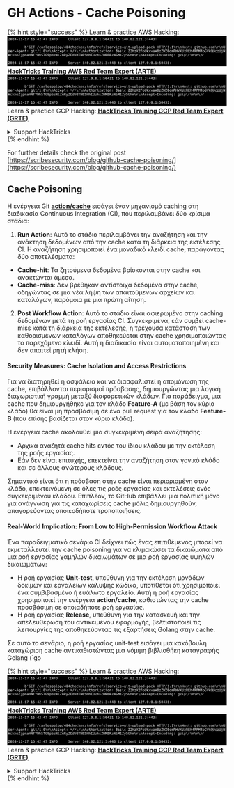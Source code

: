 # GH Actions - Cache Poisoning

{% hint style="success" %}
Learn & practice AWS Hacking:<img src="../../../.gitbook/assets/image (1).png" alt="" data-size="line">[**HackTricks Training AWS Red Team Expert (ARTE)**](https://training.hacktricks.xyz/courses/arte)<img src="../../../.gitbook/assets/image (1).png" alt="" data-size="line">\
Learn & practice GCP Hacking: <img src="../../../.gitbook/assets/image (2).png" alt="" data-size="line">[**HackTricks Training GCP Red Team Expert (GRTE)**<img src="../../../.gitbook/assets/image (2).png" alt="" data-size="line">](https://training.hacktricks.xyz/courses/grte)

<details>

<summary>Support HackTricks</summary>

* Check the [**subscription plans**](https://github.com/sponsors/carlospolop)!
* **Join the** 💬 [**Discord group**](https://discord.gg/hRep4RUj7f) or the [**telegram group**](https://t.me/peass) or **follow** us on **Twitter** 🐦 [**@hacktricks\_live**](https://twitter.com/hacktricks\_live)**.**
* **Share hacking tricks by submitting PRs to the** [**HackTricks**](https://github.com/carlospolop/hacktricks) and [**HackTricks Cloud**](https://github.com/carlospolop/hacktricks-cloud) github repos.

</details>
{% endhint %}

For further details check the original post [https://scribesecurity.com/blog/github-cache-poisoning/](https://scribesecurity.com/blog/github-cache-poisoning/)

## Cache Poisoning

Η ενέργεια Git [**action/cache**](https://github.com/actions/cache) εισάγει έναν μηχανισμό caching στη διαδικασία Continuous Integration (CI), που περιλαμβάνει δύο κρίσιμα στάδια:

1. **Run Action**: Αυτό το στάδιο περιλαμβάνει την αναζήτηση και την ανάκτηση δεδομένων από την cache κατά τη διάρκεια της εκτέλεσης CI. Η αναζήτηση χρησιμοποιεί ένα μοναδικό κλειδί cache, παράγοντας δύο αποτελέσματα:
* **Cache-hit**: Τα ζητούμενα δεδομένα βρίσκονται στην cache και ανακτώνται άμεσα.
* **Cache-miss**: Δεν βρέθηκαν αντίστοιχα δεδομένα στην cache, οδηγώντας σε μια νέα λήψη των απαιτούμενων αρχείων και καταλόγων, παρόμοια με μια πρώτη αίτηση.
2. **Post Workflow Action**: Αυτό το στάδιο είναι αφιερωμένο στην caching δεδομένων μετά τη ροή εργασίας CI. Συγκεκριμένα, εάν συμβεί cache-miss κατά τη διάρκεια της εκτέλεσης, η τρέχουσα κατάσταση των καθορισμένων καταλόγων αποθηκεύεται στην cache χρησιμοποιώντας το παρεχόμενο κλειδί. Αυτή η διαδικασία είναι αυτοματοποιημένη και δεν απαιτεί ρητή κλήση.

#### Security Measures: Cache Isolation and Access Restrictions

Για να διατηρηθεί η ασφάλεια και να διασφαλιστεί η απομόνωση της cache, επιβάλλονται περιορισμοί πρόσβασης, δημιουργώντας μια λογική διαχωριστική γραμμή μεταξύ διαφορετικών κλάδων. Για παράδειγμα, μια cache που δημιουργήθηκε για τον κλάδο **Feature-A** (με βάση τον κύριο κλάδο) θα είναι μη προσβάσιμη σε ένα pull request για τον κλάδο **Feature-B** (που επίσης βασίζεται στον κύριο κλάδο).

Η ενέργεια cache ακολουθεί μια συγκεκριμένη σειρά αναζήτησης:

* Αρχικά αναζητά cache hits εντός του ίδιου κλάδου με την εκτέλεση της ροής εργασίας.
* Εάν δεν είναι επιτυχής, επεκτείνει την αναζήτηση στον γονικό κλάδο και σε άλλους ανώτερους κλάδους.

Σημαντικό είναι ότι η πρόσβαση στην cache είναι περιορισμένη στον κλάδο, επεκτεινόμενη σε όλες τις ροές εργασίας και εκτελέσεις ενός συγκεκριμένου κλάδου. Επιπλέον, το GitHub επιβάλλει μια πολιτική μόνο για ανάγνωση για τις καταχωρίσεις cache μόλις δημιουργηθούν, απαγορεύοντας οποιεσδήποτε τροποποιήσεις.

#### Real-World Implication: From Low to High-Permission Workflow Attack

Ένα παραδειγματικό σενάριο CI δείχνει πώς ένας επιτιθέμενος μπορεί να εκμεταλλευτεί την cache poisoning για να κλιμακώσει τα δικαιώματα από μια ροή εργασίας χαμηλών δικαιωμάτων σε μια ροή εργασίας υψηλών δικαιωμάτων:

* Η ροή εργασίας **Unit-test**, υπεύθυνη για την εκτέλεση μονάδων δοκιμών και εργαλείων κάλυψης κώδικα, υποτίθεται ότι χρησιμοποιεί ένα συμβιβασμένο ή ευάλωτο εργαλείο. Αυτή η ροή εργασίας χρησιμοποιεί την ενέργεια **action/cache**, καθιστώντας την cache προσβάσιμη σε οποιαδήποτε ροή εργασίας.
* Η ροή εργασίας **Release**, υπεύθυνη για την κατασκευή και την απελευθέρωση του αντικειμένου εφαρμογής, βελτιστοποιεί τις λειτουργίες της αποθηκεύοντας τις εξαρτήσεις Golang στην cache.

Σε αυτό το σενάριο, η ροή εργασίας unit-test εισάγει μια κακόβουλη καταχώριση cache αντικαθιστώντας μια νόμιμη βιβλιοθήκη καταγραφής Golang (\`go

{% hint style="success" %}
Learn & practice AWS Hacking:<img src="../../../.gitbook/assets/image (1).png" alt="" data-size="line">[**HackTricks Training AWS Red Team Expert (ARTE)**](https://training.hacktricks.xyz/courses/arte)<img src="../../../.gitbook/assets/image (1).png" alt="" data-size="line">\
Learn & practice GCP Hacking: <img src="../../../.gitbook/assets/image (2).png" alt="" data-size="line">[**HackTricks Training GCP Red Team Expert (GRTE)**<img src="../../../.gitbook/assets/image (2).png" alt="" data-size="line">](https://training.hacktricks.xyz/courses/grte)

<details>

<summary>Support HackTricks</summary>

* Check the [**subscription plans**](https://github.com/sponsors/carlospolop)!
* **Join the** 💬 [**Discord group**](https://discord.gg/hRep4RUj7f) or the [**telegram group**](https://t.me/peass) or **follow** us on **Twitter** 🐦 [**@hacktricks\_live**](https://twitter.com/hacktricks\_live)**.**
* **Share hacking tricks by submitting PRs to the** [**HackTricks**](https://github.com/carlospolop/hacktricks) and [**HackTricks Cloud**](https://github.com/carlospolop/hacktricks-cloud) github repos.

</details>
{% endhint %}
